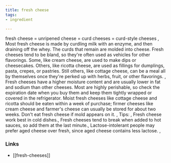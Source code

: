```yaml
---
title: fresh cheese
tags:
- ingredient

---
```

fresh cheese = unripened cheese = curd cheeses = curd-style cheeses , Most fresh cheese is made by curdling milk with an enzyme, and then draining off the whey. The curds that remain are molded into cheese. Fresh cheeses tend to be bland, so they're often used as vehicles for other flavorings. Some, like cream cheese, are used to make dips or cheesecakes. Others, like ricotta cheese, are used as fillings for dumplings, pasta, crepes, or pastries. Still others, like cottage cheese, can be a meal all by themselves once they're perked up with herbs, fruit, or other flavorings. , Fresh cheeses have a higher moisture content and are usually lower in fat and sodium than other cheeses. Most are highly perishable, so check the expiration date when you buy them and keep them tightly wrapped or covered in the refrigerator. Moist fresh cheeses like cottage cheese and ricotta should be eaten within a week of purchase; firmer cheeses like cream cheese and farmer's cheese can usually be stored for about two weeks. Don't eat fresh cheese if mold appears on it. , Tips: , Fresh cheese work best in cold dishes., Fresh cheeses tend to break when added to hot sauces, so add them at the last minute., Lactose-intolerant people may prefer aged cheese over fresh, since aged cheese contains less lactose. ,

### Links

* [[fresh-cheeses]]
